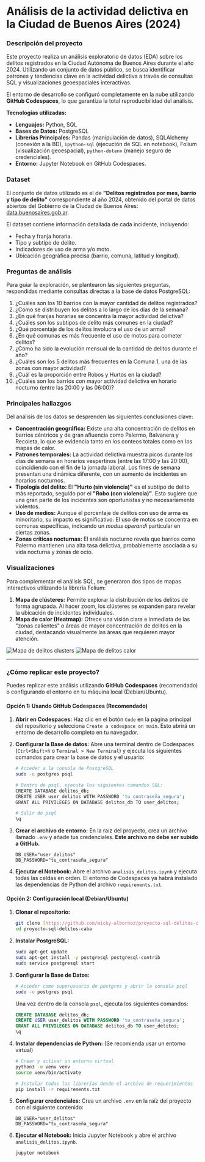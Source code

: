 # Análisis de la actividad delictiva en la Ciudad de Buenos Aires (2024)

### Descripción del proyecto

Este proyecto realiza un análisis exploratorio de datos (EDA) sobre los delitos registrados en la Ciudad Autónoma de Buenos Aires durante el año 2024. Utilizando un conjunto de datos público, se busca identificar patrones y tendencias clave en la actividad delictiva a través de consultas SQL y visualizaciones geoespaciales interactivas.

El entorno de desarrollo se configuró completamente en la nube utilizando **GitHub Codespaces**, lo que garantiza la total reproducibilidad del análisis.

**Tecnologías utilizadas:**

* **Lenguajes:** Python, SQL
* **Bases de Datos:** PostgreSQL
* **Librerías Principales:** Pandas (manipulación de datos), SQLAlchemy (conexión a la BD), `ipython-sql` (ejecución de SQL en notebook), Folium (visualización geoespacial), `python-dotenv` (manejo seguro de credenciales).
* **Entorno:** Jupyter Notebook en GitHub Codespaces.

### Dataset

El conjunto de datos utilizado es el de **"Delitos registrados por mes, barrio y tipo de delito"** correspondiente al año 2024, obtenido del portal de datos abiertos del Gobierno de la Ciudad de Buenos Aires: [data.buenosaires.gob.ar](https://data.buenosaires.gob.ar/).

El dataset contiene información detallada de cada incidente, incluyendo:

* Fecha y franja horaria.
* Tipo y subtipo de delito.
* Indicadores de uso de arma y/o moto.
* Ubicación geográfica precisa (barrio, comuna, latitud y longitud).

### Preguntas de análisis

Para guiar la exploración, se plantearon las siguientes preguntas, respondidas mediante consultas directas a la base de datos PostgreSQL:

1.  ¿Cuáles son los 10 barrios con la mayor cantidad de delitos registrados?
2.  ¿Cómo se distribuyen los delitos a lo largo de los días de la semana?
3.  ¿En qué franjas horarias se concentra la mayor actividad delictiva?
4.  ¿Cuáles son los subtipos de delito más comunes en la ciudad?
5.  ¿Qué porcentaje de los delitos involucra el uso de un arma?
6.  ¿En qué comunas es más frecuente el uso de motos para cometer delitos?
7.  ¿Cómo ha sido la evolución mensual de la cantidad de delitos durante el año?
8.  ¿Cuáles son los 5 delitos más frecuentes en la Comuna 1, una de las zonas con mayor actividad?
9.  ¿Cuál es la proporción entre Robos y Hurtos en la ciudad?
10. ¿Cuáles son los barrios con mayor actividad delictiva en horario nocturno (entre las 20:00 y las 06:00)?

### Principales hallazgos

Del análisis de los datos se desprenden las siguientes conclusiones clave:

* **Concentración geográfica:** Existe una alta concentración de delitos en barrios céntricos y de gran afluencia como Palermo, Balvanera y Recoleta, lo que se evidencia tanto en los conteos totales como en los mapas de calor.
* **Patrones temporales:** La actividad delictiva muestra picos durante los días de semana en horarios vespertinos (entre las 17:00 y las 20:00), coincidiendo con el fin de la jornada laboral. Los fines de semana presentan una dinámica diferente, con un aumento de incidentes en horarios nocturnos.
* **Tipología del delito:** El **"Hurto (sin violencia)"** es el subtipo de delito más reportado, seguido por el **"Robo (con violencia)"**. Esto sugiere que una gran parte de los incidentes son oportunistas y no necesariamente violentos.
* **Uso de medios:** Aunque el porcentaje de delitos con uso de arma es minoritario, su impacto es significativo. El uso de motos se concentra en comunas específicas, indicando un *modus operandi* particular en ciertas zonas.
* **Zonas críticas nocturnas:** El análisis nocturno revela que barrios como Palermo mantienen una alta tasa delictiva, probablemente asociada a su vida nocturna y zonas de ocio.

### Visualizaciones

Para complementar el análisis SQL, se generaron dos tipos de mapas interactivos utilizando la librería Folium:

1.  **Mapa de clústeres:** Permite explorar la distribución de los delitos de forma agrupada. Al hacer zoom, los clústeres se expanden para revelar la ubicación de incidentes individuales.
2.  **Mapa de calor (Heatmap):** Ofrece una visión clara e inmediata de las "zonas calientes" o áreas de mayor concentración de delitos en la ciudad, destacando visualmente las áreas que requieren mayor atención.

![Mapa de delitos clusters](https://github.com/micky-albornoz/proyecto-sql-delitos-caba/blob/main/images/mapa_delitos_clusters.png)
![Mapa de delitos calor](https://github.com/micky-albornoz/proyecto-sql-delitos-caba/blob/main/images/mapa_delitos_calor.png)

---

### ¿Cómo replicar este proyecto?

Puedes replicar este análisis utilizando **GitHub Codespaces** (recomendado) o configurando el entorno en tu máquina local (Debian/Ubuntu).

#### Opción 1: Usando GitHub Codespaces (Recomendado)

1.  **Abrir en Codespaces:** Haz clic en el botón `Code` en la página principal del repositorio y selecciona `Create a codespace on main`. Esto abrirá un entorno de desarrollo completo en tu navegador.

2.  **Configurar la Base de datos:** Abre una terminal dentro de Codespaces (`Ctrl+Shift+ñ` o `Terminal > New Terminal`) y ejecuta los siguientes comandos para crear la base de datos y el usuario:
    ```bash
    # Acceder a la consola de PostgreSQL
    sudo -u postgres psql

    # Dentro de psql, ejecuta los siguientes comandos SQL:
    CREATE DATABASE delitos_db;
    CREATE USER user_delitos WITH PASSWORD 'tu_contraseña_segura';
    GRANT ALL PRIVILEGES ON DATABASE delitos_db TO user_delitos;

    # Salir de psql
    \q
    ```

3.  **Crear el archivo de entorno:** En la raíz del proyecto, crea un archivo llamado `.env` y añade tus credenciales. **Este archivo no debe ser subido a GitHub.**
    ```env
    DB_USER="user_delitos"
    DB_PASSWORD="tu_contraseña_segura"
    ```

4.  **Ejecutar el Notebook:** Abre el archivo `analisis_delitos.ipynb` y ejecuta todas las celdas en orden. El entorno de Codespaces ya habrá instalado las dependencias de Python del archivo `requirements.txt`.

#### Opción 2: Configuración local (Debian/Ubuntu)

1.  **Clonar el repositorio:**
    ```bash
    git clone [https://github.com/micky-albornoz/proyecto-sql-delitos-caba.git](https://github.com/micky-albornoz/proyecto-sql-delitos-caba.git)
    cd proyecto-sql-delitos-caba
    ```

2.  **Instalar PostgreSQL:**
    ```bash
    sudo apt-get update
    sudo apt-get install -y postgresql postgresql-contrib
    sudo service postgresql start
    ```

3.  **Configurar la Base de Datos:**
    ```bash
    # Acceder como superusuario de postgres y abrir la consola psql
    sudo -u postgres psql
    ```
    Una vez dentro de la consola `psql`, ejecuta los siguientes comandos:
    ```sql
    CREATE DATABASE delitos_db;
    CREATE USER user_delitos WITH PASSWORD 'tu_contraseña_segura';
    GRANT ALL PRIVILEGES ON DATABASE delitos_db TO user_delitos;
    \q
    ```

4.  **Instalar dependencias de Python:** (Se recomienda usar un entorno virtual)
    ```bash
    # Crear y activar un entorno virtual
    python3 -m venv venv
    source venv/bin/activate

    # Instalar todas las librerías desde el archivo de requerimientos
    pip install -r requirements.txt
    ```

5.  **Configurar credenciales:** Crea un archivo `.env` en la raíz del proyecto con el siguiente contenido:
    ```env
    DB_USER="user_delitos"
    DB_PASSWORD="tu_contraseña_segura"
    ```

6.  **Ejecutar el Notebook:** Inicia Jupyter Notebook y abre el archivo `analisis_delitos.ipynb`.
    ```bash
    jupyter notebook
    ```
